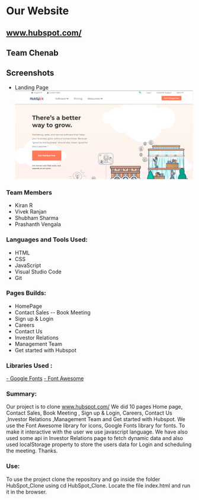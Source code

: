 # Our Website

## www.hubspot.com/

## Team Chenab

## Screenshots

* Landing Page
![Landing Page](screenshots/hubspot.png)


### Team Members
 
- Kiran R
- Vivek Ranjan
- Shubham Sharma
- Prashanth Vengala

### Languages and Tools Used:

- HTML
- CSS
- JavaScript
- Visual Studio Code
- Git

### Pages Builds:

- HomePage
- Contact Sales
-- Book Meeting 
- Sign up & Login
- Careers
- Contact Us
- Investor Relations
- Management Team
- Get started with Hubspot

### Libraries Used :

<a href="https://fonts.google.com/">- Google Fonts</a>
<a href="https://fontawesome.com/">- Font Awesome</a>

### Summary:

Our project is to clone www.hubspot.com/ We did 10 pages Home page, Contact Sales, Book Meeting , Sign up & Login, Careers, Contact Us ,Investor Relations ,Management Team and Get started with Hubspot. We use the Font Awesome library for icons, Google Fonts library for fonts. To make it interactive with the user we use javascript language. We have also used some api in Investor Relations page to fetch dynamic data and also used localStorage property to store the users data for Login and scheduling the meeting.
Thanks.

### Use:

To use the project clone the repository and go inside the folder HubSpot_Clone using cd HubSpot_Clone. 
Locate the file index.html and run it in the browser.

